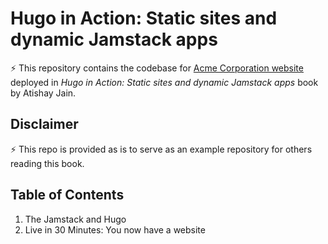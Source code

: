 # Hugo in Action: Static sites and dynamic Jamstack apps

:zap: This repository contains the codebase for [Acme Corporation website](https://chapter-02-04.hugoinaction.com/index.html) deployed in *Hugo in Action: Static sites and dynamic Jamstack apps* book by Atishay Jain.

## Disclaimer

:zap: This repo is provided as is to serve as an example repository for others reading this book.

## Table of Contents

1. The Jamstack and Hugo
2. Live in 30 Minutes: You now have a website
